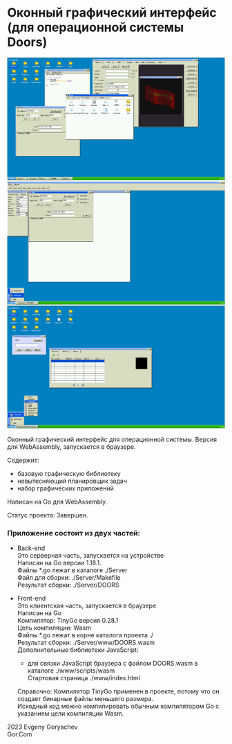 # Оконный графический интерфейс (для операционной системы Doors)

![Screenshot1.png](Screenshot1.png)
![Screenshot2.png](Screenshot2.png)
![Screenshot3.png](Screenshot3.png)

Оконный графический интерфейс для операционной системы. Версия для WebAssembly, запускается в браузере.

Содержит:
- базовую графическую библиотеку
- невытесняющий планировщик задач
- набор графических приложений

Написан на Go для WebAssembly.

Статус проекта: Завершен.


### Приложение состоит из двух частей:
- Back-end  
	Это серверная часть, запускается на устройстве  
	Написан на Go версии 1.18.1.  
	Файлы *.go лежат в каталоге ./Server  
	Файл для сборки: ./Server/Makefile  
	Результат сборки: ./Server/DOORS  
- Front-end  
	Это клиентская часть, запускается в браузере  
	Написан на Go  
	Компилятор: TinyGo версия 0.28.1  
	Цель компиляции: Wasm  
	Файлы *.go лежат в корне каталога проекта ./  
	Результат сборки: ./Server/www/DOORS.wasm  
	Дополнительные библиотеки JavaScript:  
	- для связки JavaScript браузера с файлом DOORS.wasm в каталоге ./www/scripts/wasm  
	Стартовая страница ./www/index.html  
	
	Справочно: Компилятор TinyGo применен в проекте, потому что он создает бинарные файлы меньшего размера.  
			   Исходный код можно компилировать обычным компилятором Go с указанием цели компиляции Wasm.  


2023 Evgeny Goryachev    
Gor.Com 


